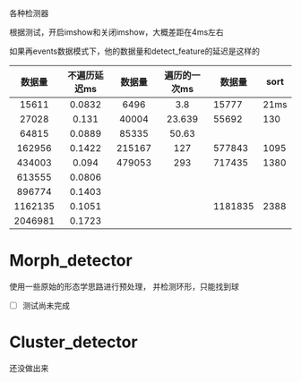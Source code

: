 各种检测器

根据测试，开启imshow和关闭imshow，大概差距在4ms左右



如果再events数据模式下，他的数据量和detect_feature的延迟是这样的

|数据量|不遍历延迟ms|数据量|遍历的一次ms|数据量|sort|
|:---:|:---:|:---:|:---:|-----|-----|
|15611|0.0832|6496|3.8|15777|21ms|
|27028|0.131|40004|23.639|55692|130|
|64815|0.0889|85335|50.63|||
|162956|0.1422|215167|127|577843|1095|
|434003|0.094|479053|293|717435|1380|
|613555|0.0806|||||
|896774|0.1403|||||
|1162135|0.1051|||1181835|2388|
|2046981|0.1723|||||





# Morph_detector

使用一些原始的形态学思路进行预处理， 并检测环形，只能找到球

- [ ] 测试尚未完成



# Cluster_detector

还没做出来